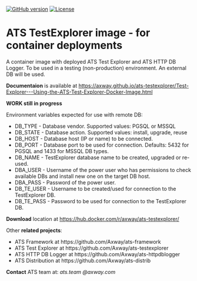 [![GitHub version](https://badge.fury.io/gh/Axway%2Fats-testexplorer-docker.svg)](https://badge.fury.io/gh/Axway%2Fats-testexplorer-docker)
[![License](https://img.shields.io/badge/License-Apache%202.0-blue.svg)](https://opensource.org/licenses/Apache-2.0)
# ATS TestExplorer image - for container deployments
A container image with deployed ATS Test Explorer and ATS HTTP DB Logger. 
To be used in a testing (non-production) environment. An external DB will be used.

**Documentaion** is available at https://axway.github.io/ats-testexplorer/Test-Explorer---Using-the-ATS-Test-Explorer-Docker-Image.html 

**WORK still in progress**

Environment variables expected for use with remote DB:
- DB_TYPE - Database vendor. Supported values: PGSQL or MSSQL
- DB_STATE - Database action. Supported values: install, upgrade, reuse
- DB_HOST - Database host (IP or name) to be connected.
- DB_PORT - Database port to be used for connection. Defaults: 5432 for PGSQL and 1433 for MSSQL DB types. 
- DB_NAME - TestExplorer database name to be created, upgraded or re-used.
- DBA_USER - Username of the power user who has permissions to check available DBs and install new one on the target DB host.
- DBA_PASS - Password of the power user.
- DB_TE_USER - Username to be created/used for connection to the TestExplorer DB.
- DB_TE_PASS - Password to be used for connection to the TestExplorer DB.

**Download** location at https://hub.docker.com/r/axway/ats-testexplorer/

Other **related projects**:
<ul>
  <li>ATS Framework at https://github.com/Axway/ats-framework</li>
  <li>ATS Test Explorer at https://github.com/Axway/ats-testexplorer</li>
  <li>ATS HTTP DB Logger at https://github.com/Axway/ats-httpdblogger</li>
  <li>ATS Distribution at https://github.com/Axway/ats-distrib</li>
</ul>

**Contact** ATS team at: _ats.team_  _@axway.com_

